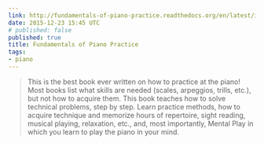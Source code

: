 ```yaml
---
link: http://fundamentals-of-piano-practice.readthedocs.org/en/latest/index.html
date: 2015-12-23 15:45 UTC
# published: false
published: true
title: Fundamentals of Piano Practice
tags:
- piano
---
```


<blockquote>This is the best book ever written on how to practice at the piano! Most books list what skills are needed (scales, arpeggios, trills, etc.), but not how to acquire them. This book teaches how to solve technical problems, step by step. Learn practice methods, how to acquire technique and memorize hours of repertoire, sight reading, musical playing, relaxation, etc., and, most importantly, Mental Play in which you learn to play the piano in your mind. </blockquote>
